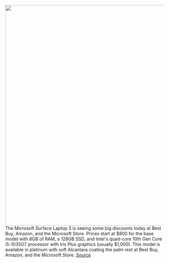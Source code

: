 <img src='https://cdn.vox-cdn.com/thumbor/KJllLsDteGInasXhM4OzHc1IrFU=/0x0:2040x1360/1200x800/filters:focal(952x597:1278x923)/cdn.vox-cdn.com/uploads/chorus_image/image/67091214/akrales_190930_3689_0135.0.jpg' width='700px' /><br/>
The Microsoft Surface Laptop 3 is seeing some big discounts today at Best Buy, Amazon, and the Microsoft Store. Prices start at $800 for the base model with 8GB of RAM, a 128GB SSD, and Intel's quad-core 10th Gen Core i5-1035G7 processor with Iris Plus graphics (usually $1,000). This model is available in platinum with soft Alcantara coating the palm rest at Best Buy, Amazon, and the Microsoft Store.
<a href='https://www.theverge.com/good-deals/2020/7/22/21333942/microsoft-surface-laptop-3-deal-sale-intel-google-nest-hub-max-amazon-best-buy'> Source <a/>